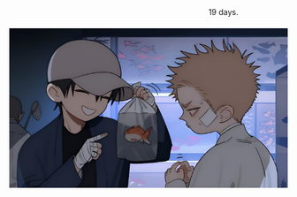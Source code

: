 ㅤㅤㅤㅤㅤㅤㅤㅤㅤㅤㅤㅤㅤㅤㅤㅤㅤㅤㅤㅤㅤㅤㅤㅤㅤㅤㅤㅤ19 days.   
ㅤㅤㅤㅤㅤㅤ![image alt](https://github.com/Ichigoatz/Ichigoatz/blob/a3b8a8d77cef9128a40945a18926d38d69e11232/glu.jpg)     
